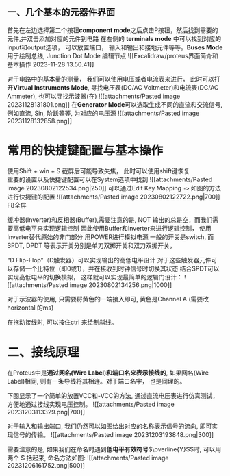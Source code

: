 ## 一、几个基本的元器件界面 
首先在左边选择第二个按钮**component mode**之后点击P按钮，然后找到需要的元件,并双击添加对应的元件到电路
在左侧的 **terminals mode** 中可以找到对应的input和output选项， 可以放置端口， 输入和输出和接地元件等等。**Buses Mode**用于绘制总线, Junction Dot Mode 编辑节点 
![[Excalidraw/proteus界面简介和基本操作 2023-11-28 13.50.41]]

对于电路中的基本量的测量， 我们可以使用电压或者电流表来进行， 此时可以打开**Virtual Instruments Mode**, 寻找电压表(DC/AC Voltmeter)和电流表(DC/AC Ammeter), 也可以寻找示波器(在)
![[attachments/Pasted image 20231128131801.png]]
在**Generator Mode**可以选取生成不同的直流和交流信号, 例如直流, Sin, 阶跃等等, 为对应的电压源
![[attachments/Pasted image 20231128132858.png]]

# 常用的快捷键配置与基本操作
使用Shift + win + S 截屏后可能导致失焦， 此时可以使用shift键恢复  
重要的设置以及快捷键配置可以在System选项中找到
![[attachments/Pasted image 20230802122534.png|250]]
可以通过Edit Key Mapping `->` 如图的方法进行快捷键的配置
![[attachments/Pasted image 20230802122722.png|700]]
F8全屏

缓冲器(Inverter)和反相器(Buffer),需要注意的是, NOT 输出的总是空，而我们需要高低电平来实现逻辑控制
因此使用Buffer和Inverter来进行逻辑控制， 使用Inverter替代原始的非门部分
用POWER进行模拟电源
一般的开关是switch, 而 SPDT, DPDT 等表示开关分别是单刀双掷开关和双刀双掷开关，

“D Flip-Flop”（D触发器）可以实现输出的高低电平设计
对于这些触发器元件可以存储一个比特位（即0或1），并在接收到时钟信号时切换其状态
结合SPDT可以实现高低电平的切换模拟， 这样就可以实现最简单的逻辑门设计： 
![[attachments/Pasted image 20230802134256.png|1000]]

对于示波器的使用, 只需要将黄色的一端接入即可, 黄色是Channel A (需要改horizontal 的ms) 

在拖动接线时, 可以按住ctrl 来绘制斜线。

# 二、接线原理 

在Proteus中是**通过网名(Wire Label)和端口名来表示接线的**, 如果网名(Wire Label)相同, 则有一条导线将其相连。对于端口名字， 也是同理的。

下图显示了一个简单的放置VCC和-VCC的方法, 通过直流电压表进行仿真测试， 方便地通过接线实现电压控制。
![[attachments/Pasted image 20231203113329.png|700]]

对于输入和输出端口, 我们仍然可以如图给出对应的名称表示信号的流向, 即可实现信号的传输。
![[attachments/Pasted image 20231203193848.png|300]]

需要注意的是, 如果我们在命名时遇到**低电平有效符号**$\overline{Y}$$时, 可以用两个 $ 括起来, 命名方法如图: 
![[attachments/Pasted image 20231206161752.png|500]]




